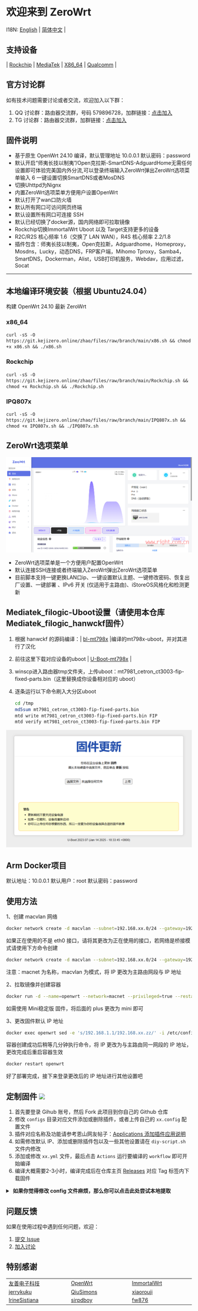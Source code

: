 # 欢迎来到 ZeroWrt

I18N: [English](README_EN.md) | [简体中文](README.md) |

## 支持设备 

| [Rockchip](https://github.com/oppen321/OpenWrt-Action/releases) | [MediaTek](https://github.com/oppen321/OpenWrt-Action/releases) | [X86_64](https://github.com/oppen321/OpenWrt-Action/releases) | [Qualcomm](https://github.com/oppen321/OpenWrt-Action/releases) | 

## 官方讨论群

如有技术问题需要讨论或者交流，欢迎加入以下群：

1. QQ 讨论群：路由器交流群，号码 579896728，加群链接：[点击加入](https://qm.qq.com/q/oe4EAtvPIO "路由器交流群")
2. TG 讨论群：路由器交流群，加群链接：[点击加入](https://t.me/kejizero "路由器交流群")

## 固件说明
- 基于原生 OpenWrt 24.10 编译，默认管理地址 10.0.0.1   默认密码：password
- 默认开启“师夷长技以制夷”/Open克拉斯-SmartDNS-AdguardHome无需任何设置即可体验完美国内外分流,可以登录终端输入ZeroWrt弹出ZeroWrt选项菜单输入 6 一键设置切换SmartDNS或者MosDNS
- 切换Uhttpd为Nignx
- 内置ZeroWrt选项菜单方便用户设置OpenWrt
- 默认打开了wan口防火墙
- 默认所有网口可访问网页终端
- 默认设置所有网口可连接 SSH
- 默认已经切换了docker源，国内网络即可拉取镜像
- Rockchip切换ImmortalWrt Uboot 以及 Target支持更多的设备
- R2C/R2S 核心频率 1.6（交换了 LAN WAN），R4S 核心频率 2.2/1.8
- 插件包含：师夷长技以制夷，Open克拉斯，Adguardhome，Homeproxy，Mosdns，Lucky，动态DNS，FRP客户端，Mihomo Tproxy，Samba4，SmartDNS，Dockerman，Alist，USB打印机服务，Webdav，应用过滤，Socat

---

## 本地编译环境安装（根据 Ubuntu24.04）

构建 OpenWrt 24.10 最新 ZeroWrt
### x86_64
   ```shell
   curl -sS -O https://git.kejizero.online/zhao/files/raw/branch/main/x86.sh && chmod +x x86.sh && ./x86.sh
   ```
### Rockchip
   ```shell
   curl -sS -O https://git.kejizero.online/zhao/files/raw/branch/main/Rockchip.sh && chmod +x Rockchip.sh && ./Rockchip.sh
   ```
### IPQ807x
   ```shell
   curl -sS -O https://git.kejizero.online/zhao/files/raw/branch/main/IPQ807x.sh && chmod +x IPQ807x.sh && ./IPQ807x.sh
   ```

## ZeroWrt选项菜单
 ![脚本菜单](images/01.png)
- ZeroWrt选项菜单是一个方便用户配置OpenWrt
- 默认连接SSH连接或者终端输入ZeroWrt弹出ZeroWrt选项菜单
- 目前脚本支持一键更换LAN口ip、一键设置默认主题、一键修改密码、恢复出厂设置、一键部署 、IPv6 开关 (仅适用于主路由)、iStoreOS风格化和检测更新

## Mediatek_filogic-Uboot设置（请使用本仓库Mediatek_filogic_hanwckf固件）
1. 根据 hanwckf 的源码编译：| [bl-mt798x](https://github.com/hanwckf/bl-mt798x) |编译的mt798x-uboot，并对其进行了汉化
2. 前往这里下载对应设备的uboot | [U-Boot-mt798x](https://github.com/oppen321/ZeroWrt/releases/tag/U-Boot-mt798x) |
3. winscp进入路由器tmp文件夹，上传uboot：mt7981_cetron_ct3003-fip-fixed-parts.bin（这里替换成你设备相对应的 uboot）
4. 逐条运行以下命令刷入大分区uboot

   ```bash
   cd /tmp
   md5sum mt7981_cetron_ct3003-fip-fixed-parts.bin
   mtd write mt7981_cetron_ct3003-fip-fixed-parts.bin FIP
   mtd verify mt7981_cetron_ct3003-fip-fixed-parts.bin FIP
   ```
![Uboot示例](images/02.png)

## Arm Docker项目
默认地址：10.0.0.1 默认用户：root 默认密码：password

## 使用方法
1、创建 macvlan 网络
```bash
docker network create -d macvlan --subnet=192.168.xx.0/24 --gateway=192.168.xx.yy -o parent=eth0 macnet
```

如果正在使用的不是 eth0 接口，请将其更改为正在使用的接口，若网络是桥接模式请使用下方命令创建

```bash
docker network create -d macvlan --subnet=192.168.xx.0/24 --gateway=192.168.xx.yy -o parent=br-lan macnet
```
注意：macnet 为名称，macvlan 为模式，将 IP 更改为主路由网段与 IP 地址

2、拉取镜像并创建容器
```bash
docker run -d --name=openwrt --network=macnet --privileged=true --restart=always --ulimit nofile=16384:65536 -v /lib/modules/$(uname -r):/lib/modules/$(uname -r) zhaoweiwen123/openwrt-aarch64:plus
```

如需使用 Mini稳定版 固件，将后面的 plus 更改为 mini 即可

3、更改固件默认 IP 地址

```bash
docker exec openwrt sed -e 's/192.168.1.1/192.168.xx.zz/' -i /etc/config/network
```

容器创建成功后稍等几分钟执行命令，将 IP 更改为与主路由同一网段的 IP 地址，更改完成后重启容器生效
```bash
docker restart openwrt
```
好了部署完成，接下来登录更改后的 IP 地址进行其他设置吧

## 定制固件 [![](https://img.shields.io/badge/-项目基本编译教程-FFFFFF.svg)](#定制固件-)
1. 首先要登录 Gihub 账号，然后 Fork 此项目到你自己的 Github 仓库
2. 修改 `configs` 目录对应文件添加或删除插件，或者上传自己的 `xx.config` 配置文件
3. 插件对应名称及功能请参考恩山网友帖子：[Applications 添加插件应用说明](https://www.right.com.cn/forum/thread-3682029-1-1.html)
4. 如需修改默认 IP、添加或删除插件包以及一些其他设置请在 `diy-script.sh` 文件内修改
5. 添加或修改 `xx.yml` 文件，最后点击 `Actions` 运行要编译的 `workflow` 即可开始编译
6. 编译大概需要2-3小时，编译完成后在仓库主页 [Releases](https://github.com/oppen321/ZeroWrt/releases) 对应 Tag 标签内下载固件
<details>
<summary><b>&nbsp;如果你觉得修改 config 文件麻烦，那么你可以点击此处尝试本地提取</b></summary>

1. 首先装好 Linux 系统，推荐 Debian 11 或 Ubuntu LTS

2. 安装编译依赖环境

   ```bash
   sudo apt update -y
   sudo apt full-upgrade -y
   sudo apt install -y ack antlr3 asciidoc autoconf automake autopoint binutils bison build-essential \
   bzip2 ccache clang cmake cpio curl device-tree-compiler flex gawk gcc-multilib g++-multilib gettext \
   genisoimage git gperf haveged help2man intltool libc6-dev-i386 libelf-dev libfuse-dev libglib2.0-dev \
   libgmp3-dev libltdl-dev libmpc-dev libmpfr-dev libncurses5-dev libncursesw5-dev libpython3-dev \
   libreadline-dev libssl-dev libtool llvm lrzsz msmtp ninja-build p7zip p7zip-full patch pkgconf \
   python3 python3-pyelftools python3-setuptools qemu-utils rsync scons squashfs-tools subversion \
   swig texinfo uglifyjs upx-ucl unzip vim wget xmlto xxd zlib1g-dev
   ```

3. 下载源代码，更新 feeds 并安装到本地

   ```bash
   git clone https://git.openwrt.org/openwrt/openwrt.git
   cd openwrt
   ./scripts/feeds update -a
   ./scripts/feeds install -a
   ```

4. 复制 diy-script.sh 文件内所有内容到命令行，添加自定义插件和自定义设置

5. 命令行输入 `make menuconfig` 选择配置，选好配置后导出差异部分到 seed.config 文件

   ```bash
   make defconfig
   ./scripts/diffconfig.sh > seed.config
   ```

7. 命令行输入 `cat seed.config` 查看这个文件，也可以用文本编辑器打开

8. 复制 seed.config 文件内所有内容到 configs 目录对应文件中覆盖就可以了

   **如果看不懂编译界面可以参考 YouTube 视频：[软路由固件 OpenWrt 编译界面设置](https://www.youtube.com/watch?v=jEE_J6-4E3Y&list=WL&index=7)**
</details>


## 问题反馈

如果在使用过程中遇到任何问题，欢迎：
1. [提交 Issue](https://github.com/oppen321/ZeroWrt/issues)
2. [加入讨论](https://github.com/oppen321/ZeroWrt/discussions)

## 特别感谢

<table>
<tr>
<td width="200"><a href="https://www.friendlyarm.com" target="_blank">友善电子科技</a></td>
<td width="200"><a href="https://github.com/openwrt/openwrt" target="_blank">OpenWrt</a></td>
<td width="200"><a href="https://github.com/immortalwrt/immortalwrt" target="_blank">ImmortalWrt</a></td>
</tr>
<tr>
<td width="200"><a href="https://github.com/jerrykuku" target="_blank">jerrykuku</a></td>
<td width="200"><a href="https://github.com/QiuSimons" target="_blank">QiuSimons</a></td>
<td width="200"><a href="https://github.com/xiaorouji" target="_blank">xiaorouji</a></td>
</tr>
<tr>
<td width="200"><a href="https://github.com/IrineSistiana" target="_blank">IrineSistiana</a></td>
<td width="200"><a href="https://github.com/sirpdboy" target="_blank">sirpdboy</a></td>
<td width="200"><a href="https://github.com/fw876" target="_blank">fw876</a></td>
</tr>
</table>
